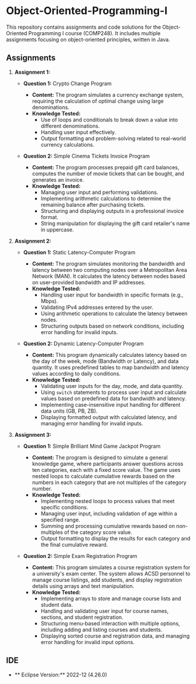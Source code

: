 # Object-Oriented-Programming-I

This repository contains assignments and code solutions for the Object-Oriented Programming I course (COMP248). It includes multiple assignments focusing on object-oriented principles, written in Java.

## Assignments

1. **Assignment 1:**

   - **Question 1:** Crypto Change Program

     - **Content:** The program simulates a currency exchange system, requiring the calculation of optimal change using large denominations.
     - **Knowledge Tested:**
       - Use of loops and conditionals to break down a value into different denominations.
       - Handling user input effectively.
       - Output formatting and problem-solving related to real-world currency calculations.

   - **Question 2:** Simple Cinema Tickets Invoice Program
     - **Content:** The program processes prepaid gift card balances, computes the number of movie tickets that can be bought, and generates an invoice.
     - **Knowledge Tested:**
       - Managing user input and performing validations.
       - Implementing arithmetic calculations to determine the remaining balance after purchasing tickets.
       - Structuring and displaying outputs in a professional invoice format.
       - String manipulation for displaying the gift card retailer's name in uppercase.

2. **Assignment 2:**

   - **Question 1:** Static Latency-Computer Program

     - **Content:** The program simulates monitoring the bandwidth and latency between two computing nodes over a Metropolitan Area Network (MAN). It calculates the latency between nodes based on user-provided bandwidth and IP addresses.
     - **Knowledge Tested:**
       - Handling user input for bandwidth in specific formats (e.g., Mbps).
       - Validating IPv4 addresses entered by the user.
       - Using arithmetic operations to calculate the latency between nodes.
       - Structuring outputs based on network conditions, including error handling for invalid inputs.

   - **Question 2:** Dynamic Latency-Computer Program
     - **Content:** This program dynamically calculates latency based on the day of the week, mode (Bandwidth or Latency), and data quantity. It uses predefined tables to map bandwidth and latency values according to daily conditions.
     - **Knowledge Tested:**
       - Validating user inputs for the day, mode, and data quantity.
       - Using `switch` statements to process user input and calculate values based on predefined data for bandwidth and latency.
       - Implementing case-insensitive input handling for different data units (GB, PB, ZB).
       - Displaying formatted output with calculated latency, and managing error handling for invalid inputs.

3. **Assignment 3:**

   - **Question 1:** Simple Brilliant Mind Game Jackpot Program

     - **Content:** The program is designed to simulate a general knowledge game, where participants answer questions across ten categories, each with a fixed score value. The game uses nested loops to calculate cumulative rewards based on the numbers in each category that are not multiples of the category number.
     - **Knowledge Tested:**
       - Implementing nested loops to process values that meet specific conditions.
       - Managing user input, including validation of age within a specified range.
       - Summing and processing cumulative rewards based on non-multiples of the category score value.
       - Output formatting to display the results for each category and the final cumulative reward.

   - **Question 2:** Simple Exam Registration Program
     - **Content:** This program simulates a course registration system for a university's exam center. The system allows ACSD personnel to manage course listings, add students, and display registration details using arrays and text manipulation.
     - **Knowledge Tested:**
       - Implementing arrays to store and manage course lists and student data.
       - Handling and validating user input for course names, sections, and student registration.
       - Structuring menu-based interaction with multiple options, including adding and listing courses and students.
       - Displaying sorted course and registration data, and managing error handling for invalid input options.

## IDE

- ** Eclipse Version:** 2022-12 (4.26.0)
